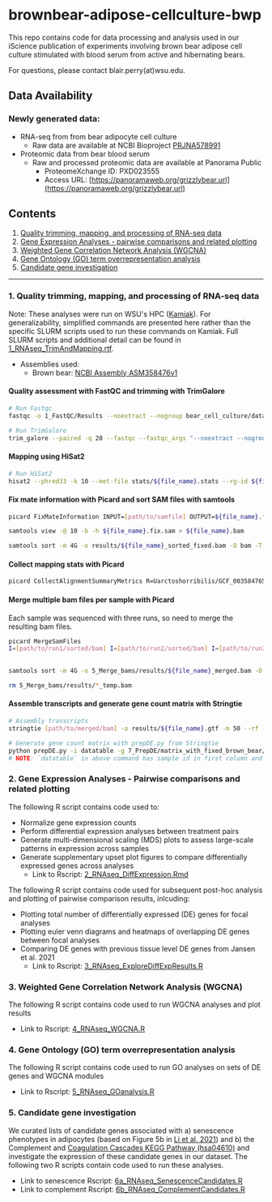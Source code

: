 # brownbear-adipose-cellculture-bwp
This repo contains code for data processing and analysis used in our iScience publication of experiments involving brown bear adipose cell culture stimulated with blood serum from active and hibernating bears. 

For questions, please contact blair.perry(at)wsu.edu.

## Data Availability
### Newly generated data:
- RNA-seq from from bear adipocyte cell culture
	- Raw data are available at NCBI Bioproject [PRJNA578991](https://www.ncbi.nlm.nih.gov/bioproject/PRJNA578991)
- Proteomic data from bear blood serum
	- Raw and processed proteomic data are available at Panorama Public
		- ProteomeXchange ID: PXD023555
		- Access URL: [https://panoramaweb.org/grizzlybear.url](https://panoramaweb.org/grizzlybear.url)

## Contents
1. [Quality trimming, mapping, and processing of RNA-seq data](#1-brownbear-adipose-cellculture-bwp#1-quality-trimming-mapping-and-processing-of-rna-seq-data)
2. [Gene Expression Analyses - pairwise comparisons and related plotting](#2-gene-expression-analyses---pairwise-comparisons-and-related-plotting)
3. [Weighted Gene Correlation Network Analysis (WGCNA)](#3-weighted-gene-correlation-network-analysis-wgcna)
4. [Gene Ontology (GO) term overrepresentation analysis](#4-gene-ontology-go-term-overrepresentation-analysis)
5. [Candidate gene investigation](#5-candidate-gene-investigation)

---
### 1. Quality trimming, mapping, and processing of RNA-seq data
Note: These analyses were run on WSU's HPC ([Kamiak](https://hpc.wsu.edu/)). For generalizability, simplified commands are presented here rather than the specific SLURM scripts used to run these commands on Kamiak. Full SLURM scripts and additional detail can be found in [1_RNAseq_TrimAndMapping.rtf](https://github.com/blairperry/brownbear-adipose-cellculture-bwp/blob/main/3_analyses/1_RNAseq_TrimAndMapping.rtf).
- Assemblies used:
	- Brown bear: [NCBI Assembly ASM358476v1](https://www.ncbi.nlm.nih.gov/assembly/GCF_003584765.1/)

#### Quality assessment with FastQC and trimming with TrimGalore
```bash
# Run Fastqc
fastqc -o 1_FastQC/Results --noextract --nogroup bear_cell_culture/data/*fastq.gz

# Run TrimGalore
trim_galore --paired -q 20 --fastqc --fastqc_args "--noextract --nogroup --outdir 2_TrimGalore/fastqc/" --stringency 5 --illumina --length 50 -o trimmed_reads/ --clip_R1 12 --clip_R2 12 [path/to/read1] [path/to/read2]
```

#### Mapping using HiSat2
```bash
# Run HiSat2
hisat2 --phred33 -k 10 --met-file stats/${file_name}.stats --rg-id ${file_name} --rg SM:${file_name} --rg PL:illumina -p 1 --rna-strandness RF --fr --dta --un-conc-gz unmapped/${file_name}.unmapped -x Uarctoshorribilis/Uarctoshorribilis-genomic -1 [path/to/trimmed/read1] -2 [path/to/trimmed/read2] -S ${file_name}.sam

```

#### Fix mate information with Picard and sort SAM files with samtools
```bash
picard FixMateInformation INPUT=[path/to/samfile] OUTPUT=${file_name}.fix.sam VALIDATION_STRINGENCY=SILENT

samtools view -@ 10 -b -h ${file_name}.fix.sam > ${file_name}.bam

samtools sort -m 4G -o results/${file_name}_sorted_fixed.bam -O bam -T ${file_name} -@ 10 ${file_name}.bam
```

#### Collect mapping stats with Picard
```bash
picard CollectAlignmentSummaryMetrics R=Uarctoshorribilis/GCF_003584765.1_ASM358476v1_genomic.fna I=[path/to/sorted/bam] O=4_Fix_sort_bam/picard_mapping_stats/picard_output/${file_name}_alignmentsummarymetrics
```

#### Merge multiple bam files per sample with Picard
Each sample was sequenced with three runs, so need to merge the resulting bam files.
```bash
picard MergeSamFiles
I=[path/to/run1/sorted/bam] I=[path/to/run2/sorted/bam] I=[path/to/run3/sorted/bam] O=5_Merge_bams/results/${file_name}_temp.bam
  

samtools sort -m 4G -o 5_Merge_bams/results/${file_name}_merged.bam -O bam -T ${file_name} -@ 10 5_Merge_bams/results/${file_name}_temp.bam

rm 5_Merge_bams/results/*_temp.bam
```

#### Assemble transcripts and generate gene count matrix with Stringtie
```bash
# Assembly transcripts
stringtie [path/to/merged/bam] -o results/${file_name}.gtf -m 50 --rf -e -B -c 10 -p 2 Uarctoshorribilis/GCF_003584765.1_ASM358476v1_modified_mito.gff

# Generate gene count matrix with prepDE.py from Stringtie
python prepDE.py -i datatable -g 7_PrepDE/matrix_with_fixed_brown_bear/gene_count_matrix.csv -t 7_PrepDE/matrix_with_fixed_brown_bear/transcript_count_matrix.csv -l 88
# NOTE: `datatable` in above command has sample id in first column and path to the corresponding Stringtie result GTF file in the second column 

```

### 2. Gene Expression Analyses - Pairwise comparisons and related plotting
The following R script contains code used to:
- Normalize gene expression counts
- Perform differential expression analyses between treatment pairs
- Generate multi-dimensional scaling (MDS) plots to assess large-scale patterns in expression across samples
- Generate supplementary upset plot figures to compare differentially expressed genes across analyses
	- Link to Rscript: [2_RNAseq_DiffExpression.Rmd](https://github.com/blairperry/brownbear-adipose-cellculture-bwp/blob/main/3_analyses/2_RNAseq_DiffExpression.Rmd)

The following R script contains code used for subsequent post-hoc analysis and plotting of pairwise comparison results, inlcuding:
- Plotting total number of differentially expressed (DE) genes for focal analyses
- Plotting euler venn diagrams and heatmaps of overlapping DE genes between focal analyses
- Comparing DE genes with previous tissue level DE genes from Jansen et al. 2021
	- Link to Rscript: [3_RNAseq_ExploreDiffExpResults.R](https://github.com/blairperry/brownbear-adipose-cellculture-bwp/blob/main/3_analyses/3_RNAseq_ExploreDiffExpResults.R)

### 3. Weighted Gene Correlation Network Analysis (WGCNA)
The following R script contains code used to run WGCNA analyses and plot results
- Link to Rscript: [4_RNAseq_WGCNA.R](https://github.com/blairperry/brownbear-adipose-cellculture-bwp/tree/main/3_analyses#:~:text=5%20minutes%20ago-,4_RNAseq_WGCNA.R,-initial%20commit)

### 4. Gene Ontology (GO) term overrepresentation analysis
The following R script contains code used to run GO analyses on sets of DE genes and WGCNA modules
- Link to Rscript: [5_RNAseq_GOanalysis.R](https://github.com/blairperry/brownbear-adipose-cellculture-bwp/blob/main/3_analyses/5_RNAseq_GOanalysis.R)

### 5. Candidate gene investigation
We curated lists of candidate genes associated with a) senescence phenotypes in adipocytes (based on Figure 5b in [Li et al. 2021](https://www.nature.com/articles/s41591-021-01501-8)) and b) the Complement and [Coagulation Cascades KEGG Pathway (hsa04610)](https://www.genome.jp/pathway/hsa04610) and investigate the expression of these candidate genes in our dataset. The following two R scripts contain code used to run these analyses.
- Link to senescence Rscript: [6a_RNAseq_SenescenceCandidates.R](https://github.com/blairperry/brownbear-adipose-cellculture-bwp/blob/main/3_analyses/6a_RNAseq_SenescenceCandidates.R)
- Link to complement Rscript: [6b_RNAseq_ComplementCandidates.R](https://github.com/blairperry/brownbear-adipose-cellculture-bwp/blob/main/3_analyses/6b_RNAseq_ComplementCandidates.R)
